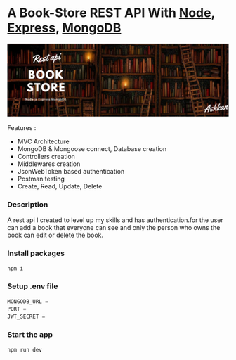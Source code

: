 # A Book-Store REST API With [Node](https://nodejs.org/), [Express](https://expressjs.com/), [MongoDB](https://www.mongodb.com/)

<img src="images/Book-Store.png" max-width="100%"/>

Features :

* MVC Architecture
* MongoDB & Mongoose connect, Database creation
* Controllers creation
* Middlewares creation
* JsonWebToken  based authentication
* Postman testing
* Create, Read, Update, Delete

### Description

A rest api I created to level up my skills and has authentication.for the user can add a book that everyone can see and only the person who owns the book can edit or delete the book.

### Install packages
```
npm i
```

### Setup .env file
``` javascript
MONGODB_URL = 
PORT = 
JWT_SECRET =
```

### Start the app
```
npm run dev
```
